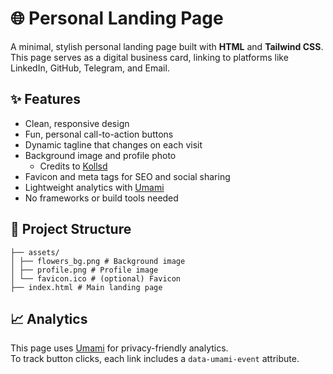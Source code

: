 # 🌐 Personal Landing Page

A minimal, stylish personal landing page built with **HTML** and **Tailwind CSS**.  
This page serves as a digital business card, linking to platforms like LinkedIn, GitHub, Telegram, and Email.

## ✨ Features

- Clean, responsive design
- Fun, personal call-to-action buttons
- Dynamic tagline that changes on each visit
- Background image and profile photo
    - Credits to [Kollsd](https://pixabay.com/users/kollsd-14736411/)
- Favicon and meta tags for SEO and social sharing
- Lightweight analytics with [Umami](https://umami.is)
- No frameworks or build tools needed

## 🔧 Project Structure

```
├── assets/
│ ├── flowers_bg.png # Background image
│ ├── profile.png # Profile image
│ └── favicon.ico # (optional) Favicon
├── index.html # Main landing page
```
## 📈 Analytics

This page uses [Umami](https://umami.is) for privacy-friendly analytics.  
To track button clicks, each link includes a `data-umami-event` attribute.

